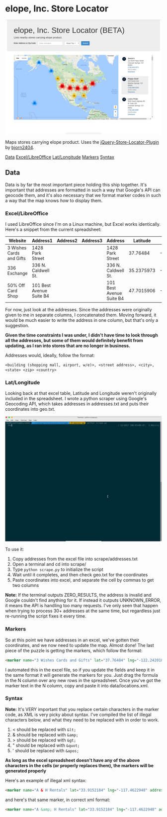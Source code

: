 # elope, Inc. Store Locator
![alt text](https://github.com/SebastianLloret/storelocator/blob/master/maintenance/img/0.png "Distribution Map")

Maps stores carrying elope product. Uses the [jQuery-Store-Locator-Plugin](https://github.com/bjorn2404/jQuery-Store-Locator-Plugin) by [bjorn2404](https://github.com/bjorn2404).

[Data](#data)
  [Excel/LibreOffice](#excel/libreoffice)
  [Lat/Longitude](#lat/longitude)
  [Markers](#markers)
  [Syntax](#syntax)

## Data
Data is by far the most important piece holding this ship together. It's important that addresses are formatted in such a way that Google's API can geocode them, and it's also necessary that we format marker codes in such a way that the map knows _how_ to display them.

### Excel/LibreOffice
I used LibreOffice since I'm on a Linux machine, but Excel works identically. Here's a snippet from the current spreadsheet:

| Website                  | Address1                 | Address2 | Address3 | Address                  | Latitude   | Longitude          | City          | State | Zip   | Country | Phone          | Website |
|--------------------------|--------------------------|----------|----------|--------------------------|------------|--------------------|---------------|-------|-------|---------|----------------|---------|
| 3 Wishes Cards and Gifts | 1428 Park Street         |          |          | 1428 Park Street         | 37.76484   | -122.242018        | Alameda       | CA    | 94501 | USA     | (510) 523-4438 |         |
| 336 Exchange             | 336 N. Caldwell St.      |          |          | 336 N. Caldwell St.      | 35.2375973 | -82.73251739999999 | Brevard       | NC    | 28712 | USA     | (828) 883-4645 |         |
| 50% Off Card Shop        | 101 Best Avenue Suite B4 |          |          | 101 Best Avenue Suite B4 | 47.7015906 | -116.7838528       | Coeur D Alene | ID    | 83814 | USA     | (509) 483-4221 |         |

For now, just look at the addresses. Since the addresses were originally given to me in separate columns, I concatenated them. Moving forward, it would be much easier to write the address in one column, but that's only a suggestion.

**Given the time constraints I was under, I didn't have time to look through all the addresses, but some of them would definitely benefit from updating, as I ran into stores that are no longer in business.**

Addresses would, ideally, follow the format:
```
<building (shopping mall, airport, w/e)>, <street address>, <city>, <state> <zip> <country>
```

### Lat/Longitude
Looking back at that excel table, Latitude and Longitude weren't originally included in the spreadsheet. I wrote a python scraper using Google's Geocoding API, which takes addresses in addresses.txt and puts their coordinates into geo.txt.

![alt text](https://github.com/SebastianLloret/storelocator/blob/master/maintenance/img/1.png "Scraper.py in action")

To use it:
1. Copy addresses from the excel file into scrape/addresses.txt
2. Open a terminal and cd into scrape/
3. Type `python scrape.py` to initialize the script
4. Wait until it completes, and then check geo.txt for the coordinates
5. Paste coordinates into excel, and separate the cell by commas to get two columns

**Note:** If the terminal outputs ZERO_RESULTS, the address is invalid and Google couldn't find anything for it. If instead it outputs UNKNOWN_ERROR, it means the API is handling too many requests. I've only seen that happen when trying to process 30+ addresses at the same time, but regardless just re-running the script fixes it every time.

### Markers
So at this point we have addresses in an excel, we've gotten their coordinates, and we now need to update the map. Almost done! The last piece of the puzzle is getting the markers, which follow the format:

```html
<marker name="3 Wishes Cards and Gifts" lat="37.76484" lng="-122.242018" address="1428 Park Street" city="Alameda" state="CA" postal="94501" country="USA" phone="(510) 523-4438" web="" />
```

I automated this in the excel file, so if you update the fields and keep it in the same format it will generate the markers for you. Just drag the formula in the N column over any new rows in the spreadsheet. Once you've got the marker text in the N column, copy and paste it into data/locations.xml.

### Syntax
**Note:** It's VERY important that you replace certain characters in the marker code, as XML is very picky about syntax. I've compiled the list of illegal characters below, and what they need to be replaced with in order to work.

1. < should be replaced with `&lt;`
2. & should be replaced with `&amp;`
3. &gt; should be replaced with `&gt;`
4. " should be replaced with `&quot;`
5. ' should be replaced with `&apos;`

**As long as the excel spreadsheet doesn't have any of the above characters in the cells (or properly replaces them), the markers will be generated properly**

Here's an example of illegal xml syntax:
```html
<marker name="A & H Rentals" lat="33.9152184" lng="-117.4622948" address="10241 Hole Avenue" city="Riverside" state="CA" postal="92503" country="USA" phone="(951) 689-0707" web="" />
```

and here's that same marker, in correct xml format:

```html
<marker name="A &amp; H Rentals" lat="33.9152184" lng="-117.4622948" address="10241 Hole Avenue" city="Riverside" state="CA" postal="92503" country="USA" phone="(951) 689-0707" web="" />
```
